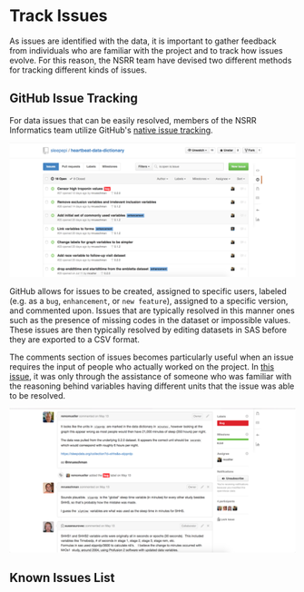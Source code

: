 # Track Issues

As issues are identified with the data, it is important to gather feedback from individuals who are familiar with the project and to track how issues evolve. For this reason, the NSRR team have devised two different methods for tracking different kinds of issues.

## GitHub Issue Tracking

For data issues that can be easily resolved, members of the NSRR Informatics team utilize GitHub's [native issue tracking](https://help.github.com/articles/about-issues).

![github issue tracking](../assets/images/github_issues.png)

GitHub allows for issues to be created, assigned to specific users, labeled (e.g. as a `bug`, `enhancement`, or `new feature`), assigned to a specific version, and commented upon. Issues that are typically resolved in this manner ones such as the presence of missing codes in the dataset or impossible values. These issues are then typically resolved by editing datasets in SAS before they are exported to a CSV format.

The comments section of issues becomes particularly useful when an issue requires the input of people who actually worked on the project. In [this issue](https://github.com/sleepepi/shhs-data-dictionary/issues/67), it was only through the assistance of someone who was familiar with the reasoning behind variables having different units that the issue was able to be resolved.

![github issue comments](../assets/images/github_issue_comments.png)

## Known Issues List
